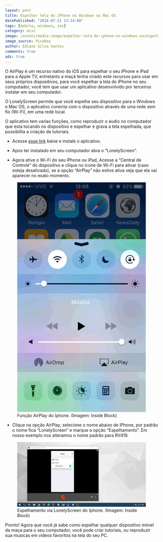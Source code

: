 ```yaml
---
layout: post
title: Espelhar tela do iPhone no Windows ou Mac OS
datePublished: "2016-07-21 13:14:00"
tags: [mobile, windows, ios]
category: misc
image: /assets/media-image/espelhar-tela-do-iphone-no-windows-ou/espelhar-tela-do-iphone-no-windows-ou.jpg
image_source: Pixabay
author: Ediano Silva Santos
comments: true
ads: true
---
```


O AirPlay é um recurso nativo do iOS para espelhar o seu iPhone e iPad para a Apple TV, entretanto a maçã tenha criado este recursos para usar em seus próprios dispositivos, para você espelhar a tela do iPhone no seu computador, você tem que usar um aplicativo desenvolvido por terceiros instalar em seu computador.

O LonelyScreen permite que você espelhe seu dispositivo para o Windows e Mac OS, o aplicativo conecta com o dispositivo através de uma rede sem fio (Wi-Fi), em uma rede local.

O aplicativo tem varias funções, como reproduzir o áudio no computador que esta tocando no dispositivo e espelhar e grava a tela espelhada, que possibilita a criação de tutoriais.

* Acesse <a href="http://www.lonelyscreen.com/download.html" target="_blank" rel="noopener">esse link</a> baixe e instale o aplicativo.

* Apos ter instalado em seu computador abra o “LonelyScreen”.

* Agora ative o Wi-Fi do seu iPhone ou iPad, Acesse a “Central de Controle” do dispositivo e clique no ícone de Wi-Fi para ativar (caso esteja desativado), se a opção “AirPlay” não estive ativa veja que ela vai aparecer no exato momento.

<figure class="image">
<img alt="Função AirPlay do Iphone" src="/assets/media-image/espelhar-tela-do-iphone-no-windows-ou/airplay-iphone.jpg">
<figcaption>Função AirPlay do Iphone. (Imagem: Inside Block)</figcaption>
</figure>

* Clique na opção AirPlay, selecione o nome abaixo de iPhone, por padrão o nome fica “LonelyScreen” e marque a opção “Espelhamento”. Em nosso exemplo nos alteramos o nome padrão para RV419.

<figure class="image">
<img alt="Espelhamento via LonelyScreen do Iphone" src="/assets/media-image/espelhar-tela-do-iphone-no-windows-ou/lonelyscreen.jpg">
<figcaption>Espelhamento via LonelyScreen do Iphone. (Imagem: Inside Block)</figcaption>
</figure>

Pronto! Agora que você já sabe como espelhar qualquer dispositivo móvel da maça para o seu computador, você pode criar tutoriais, ou reproduzir sua musicas em vídeos favoritos na tela do seu PC.